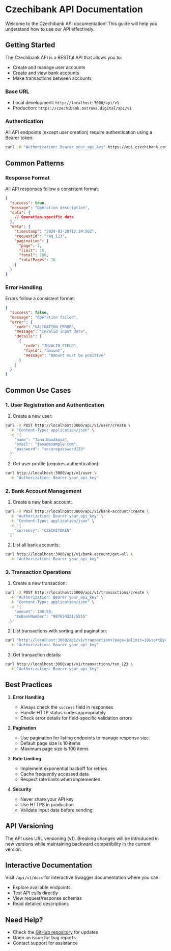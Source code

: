 # Czechibank API Documentation

Welcome to the Czechibank API documentation! This guide will help you understand how to use our API effectively.

## Getting Started

The Czechibank API is a RESTful API that allows you to:

- Create and manage user accounts
- Create and view bank accounts
- Make transactions between accounts

### Base URL

- Local development: `http://localhost:3000/api/v1`
- Production: `https://czechibank.ostrava.digital/api/v1`

### Authentication

All API endpoints (except user creation) require authentication using a Bearer token:

```bash
curl -H "Authorization: Bearer your_api_key" https://api.czechibank.com/v1/user
```

## Common Patterns

### Response Format

All API responses follow a consistent format:

```json
{
  "success": true,
  "message": "Operation description",
  "data": {
    // Operation-specific data
  },
  "meta": {
    "timestamp": "2024-03-20T12:34:56Z",
    "requestId": "req_123",
    "pagination": {
      "page": 1,
      "limit": 10,
      "total": 100,
      "totalPages": 10
    }
  }
}
```

### Error Handling

Errors follow a consistent format:

```json
{
  "success": false,
  "message": "Operation failed",
  "error": {
    "code": "VALIDATION_ERROR",
    "message": "Invalid input data",
    "details": [
      {
        "code": "INVALID_FIELD",
        "field": "amount",
        "message": "Amount must be positive"
      }
    ]
  }
}
```

## Common Use Cases

### 1. User Registration and Authentication

1. Create a new user:

```bash
curl -X POST http://localhost:3000/api/v1/user/create \
  -H "Content-Type: application/json" \
  -d '{
    "name": "Jana Nováková",
    "email": "jana@example.com",
    "password": "securepassword123"
  }'
```

2. Get user profile (requires authentication):

```bash
curl http://localhost:3000/api/v1/user \
  -H "Authorization: Bearer your_api_key"
```

### 2. Bank Account Management

1. Create a new bank account:

```bash
curl -X POST http://localhost:3000/api/v1/bank-account/create \
  -H "Authorization: Bearer your_api_key" \
  -H "Content-Type: application/json" \
  -d '{
    "currency": "CZECHITOKEN"
  }'
```

2. List all bank accounts:

```bash
curl http://localhost:3000/api/v1/bank-account/get-all \
  -H "Authorization: Bearer your_api_key"
```

### 3. Transaction Operations

1. Create a new transaction:

```bash
curl -X POST http://localhost:3000/api/v1/transactions/create \
  -H "Authorization: Bearer your_api_key" \
  -H "Content-Type: application/json" \
  -d '{
    "amount": 100.50,
    "toBankNumber": "987654321/5555"
  }'
```

2. List transactions with sorting and pagination:

```bash
curl "http://localhost:3000/api/v1/transactions?page=1&limit=10&sortBy=createdAt&sortOrder=desc" \
  -H "Authorization: Bearer your_api_key"
```

3. Get transaction details:

```bash
curl http://localhost:3000/api/v1/transactions/txn_123 \
  -H "Authorization: Bearer your_api_key"
```

## Best Practices

1. **Error Handling**

   - Always check the `success` field in responses
   - Handle HTTP status codes appropriately
   - Check error details for field-specific validation errors

2. **Pagination**

   - Use pagination for listing endpoints to manage response size
   - Default page size is 10 items
   - Maximum page size is 100 items

3. **Rate Limiting**

   - Implement exponential backoff for retries
   - Cache frequently accessed data
   - Respect rate limits when implemented

4. **Security**
   - Never share your API key
   - Use HTTPS in production
   - Validate input data before sending

## API Versioning

The API uses URL versioning (v1). Breaking changes will be introduced in new versions while maintaining backward compatibility in the current version.

## Interactive Documentation

Visit `/api/v1/docs` for interactive Swagger documentation where you can:

- Explore available endpoints
- Test API calls directly
- View request/response schemas
- Read detailed descriptions

## Need Help?

- Check the [GitHub repository](https://github.com/your-repo/czechibank) for updates
- Open an issue for bug reports
- Contact support for assistance

